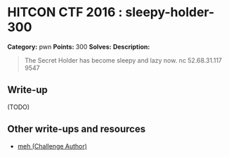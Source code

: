 # HITCON CTF 2016 : sleepy-holder-300

**Category:** pwn
**Points:** 300
**Solves:**
**Description:**

> The Secret Holder has become sleepy and lazy now. nc 52.68.31.117 9547


## Write-up

(TODO)

## Other write-ups and resources

* [meh (Challenge Author)](https://github.com/mehQQ/public_writeup/tree/master/hitcon2016/SleepyHolder)
